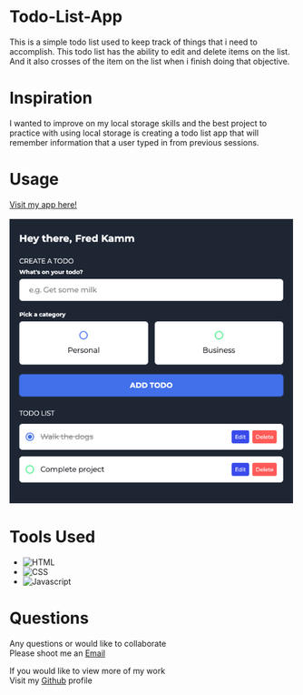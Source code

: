 # Todo-List-App

This is a simple todo list used to keep track of things that i need to accomplish. This todo list has the ability to edit and delete items on the list. And it also crosses of the item on the list when i finish doing that objective.


# Inspiration

I wanted to improve on my local storage skills and the best project to practice with using local storage is creating a todo list app that will remember information that a user typed in from previous sessions. 

# Usage
<div>
    <a href="https://fredstodoapp.netlify.app/">
        Visit my app here!
    </a>
</div>
<br>
<div>
    <img src="./assets/Todo.png"  width="500" height="500"/>
</div>

# Tools Used

- ![HTML](https://img.shields.io/badge/HTML-E34F26?style=for-the-badge&logo=html5&logoColor=white)
- ![CSS](https://img.shields.io/badge/CSS-1572B6?style=for-the-badge&logo=css3&logoColor=white)
- ![Javascript](https://img.shields.io/badge/JavaScript-323330?style=for-the-badge&logo=javascript&logoColor=F7DF1E)

# Questions

<div>
    <p>Any questions or would like to collaborate<br>Please shoot me an <a href="mailto:fred.kamm95@gmail.com"> Email </a></p>
    <p>If you would like to view more of my work <br>Visit my <a href="https://github.com/fredkamm ">Github</a> profile</p>
</div>
